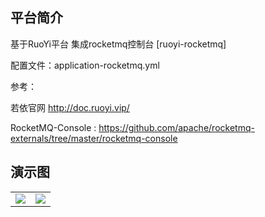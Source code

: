 ## 平台简介

 基于RuoYi平台 集成rocketmq控制台  [ruoyi-rocketmq]
 
 配置文件：application-rocketmq.yml           
 
 参考：
 
 若依官网 http://doc.ruoyi.vip/
 
 RocketMQ-Console :    https://github.com/apache/rocketmq-externals/tree/master/rocketmq-console                                      
                                                                                                                                                                                                                                                                                                                                                                                                                                                                                                                                                                                                                   
## 演示图

<table>
    <tr>
        <td><img src="https://oscimg.oschina.net/oscnet/25b5e333768d013d45a990c152dbe4d9d6e.jpg"/></td>
        <td><img src="https://static.oschina.net/uploads/space/2018/1005/194326_GBIJ_1438828.png"/></td>
    </tr>

</table>
      
                      
                                                                                                                                                                                                                                                                                                                                                                                                                                                                            
